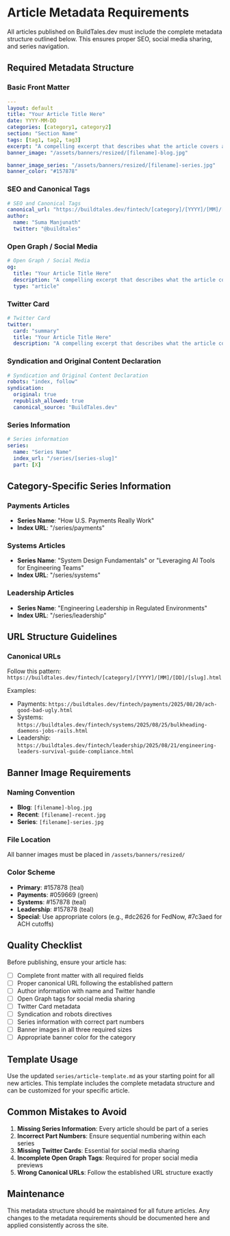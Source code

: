 # Article Metadata Requirements

All articles published on BuildTales.dev must include the complete metadata structure outlined below. This ensures proper SEO, social media sharing, and series navigation.

## Required Metadata Structure

### Basic Front Matter
```yaml
---
layout: default
title: "Your Article Title Here"
date: YYYY-MM-DD
categories: [category1, category2]
section: "Section Name"
tags: [tag1, tag2, tag3]
excerpt: "A compelling excerpt that describes what the article covers and why readers should care."
banner_image: "/assets/banners/resized/[filename]-blog.jpg"

banner_image_series: "/assets/banners/resized/[filename]-series.jpg"
banner_color: "#157878"
```

### SEO and Canonical Tags
```yaml
# SEO and Canonical Tags
canonical_url: "https://buildtales.dev/fintech/[category]/[YYYY]/[MM]/[DD]/[slug].html"
author:
  name: "Suma Manjunath"
  twitter: "@buildtales"
```

### Open Graph / Social Media
```yaml
# Open Graph / Social Media
og:
  title: "Your Article Title Here"
  description: "A compelling excerpt that describes what the article covers and why readers should care."
  type: "article"
```

### Twitter Card
```yaml
# Twitter Card
twitter:
  card: "summary"
  title: "Your Article Title Here"
  description: "A compelling excerpt that describes what the article covers and why readers should care."
```

### Syndication and Original Content Declaration
```yaml
# Syndication and Original Content Declaration
robots: "index, follow"
syndication:
  original: true
  republish_allowed: true
  canonical_source: "BuildTales.dev"
```

### Series Information
```yaml
# Series information
series:
  name: "Series Name"
  index_url: "/series/[series-slug]"
  part: [X]
```

## Category-Specific Series Information

### Payments Articles
- **Series Name**: "How U.S. Payments Really Work"
- **Index URL**: "/series/payments"

### Systems Articles
- **Series Name**: "System Design Fundamentals" or "Leveraging AI Tools for Engineering Teams"
- **Index URL**: "/series/systems"

### Leadership Articles
- **Series Name**: "Engineering Leadership in Regulated Environments"
- **Index URL**: "/series/leadership"

## URL Structure Guidelines

### Canonical URLs
Follow this pattern: `https://buildtales.dev/fintech/[category]/[YYYY]/[MM]/[DD]/[slug].html`

Examples:
- Payments: `https://buildtales.dev/fintech/payments/2025/08/20/ach-good-bad-ugly.html`
- Systems: `https://buildtales.dev/fintech/systems/2025/08/25/bulkheading-daemons-jobs-rails.html`
- Leadership: `https://buildtales.dev/fintech/leadership/2025/08/21/engineering-leaders-survival-guide-compliance.html`

## Banner Image Requirements

### Naming Convention
- **Blog**: `[filename]-blog.jpg`
- **Recent**: `[filename]-recent.jpg`
- **Series**: `[filename]-series.jpg`

### File Location
All banner images must be placed in `/assets/banners/resized/`

### Color Scheme
- **Primary**: #157878 (teal)
- **Payments**: #059669 (green)
- **Systems**: #157878 (teal)
- **Leadership**: #157878 (teal)
- **Special**: Use appropriate colors (e.g., #dc2626 for FedNow, #7c3aed for ACH cutoffs)

## Quality Checklist

Before publishing, ensure your article has:

- [ ] Complete front matter with all required fields
- [ ] Proper canonical URL following the established pattern
- [ ] Author information with name and Twitter handle
- [ ] Open Graph tags for social media sharing
- [ ] Twitter Card metadata
- [ ] Syndication and robots directives
- [ ] Series information with correct part numbers
- [ ] Banner images in all three required sizes
- [ ] Appropriate banner color for the category

## Template Usage

Use the updated `series/article-template.md` as your starting point for all new articles. This template includes the complete metadata structure and can be customized for your specific article.

## Common Mistakes to Avoid

1. **Missing Series Information**: Every article should be part of a series
2. **Incorrect Part Numbers**: Ensure sequential numbering within each series
3. **Missing Twitter Cards**: Essential for social media sharing
4. **Incomplete Open Graph Tags**: Required for proper social media previews
5. **Wrong Canonical URLs**: Follow the established URL structure exactly

## Maintenance

This metadata structure should be maintained for all future articles. Any changes to the metadata requirements should be documented here and applied consistently across the site.
